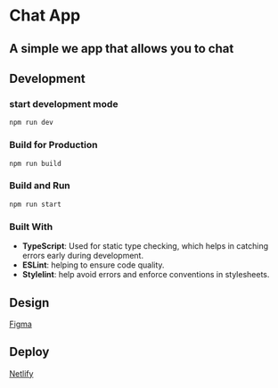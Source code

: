 # Chat App

## A simple we app that allows you to chat

## Development

### start development mode

`npm run dev`

### Build for Production

`npm run build`

### Build and Run

`npm run start`

### Built With

- **TypeScript**: Used for static type checking, which helps in catching errors early during development.
- **ESLint**: helping to ensure code quality.
- **Stylelint**: help avoid errors and enforce conventions in stylesheets.

## Design

[Figma](<https://www.figma.com/file/BS2k3rVWF8dyl3D0UMO5QH/Chat_external_link-(Copy)?type=design&node-id=46684-2&mode=design>)

## Deploy

[Netlify](https://bejewelled-gumdrop-de6900.netlify.app/)
